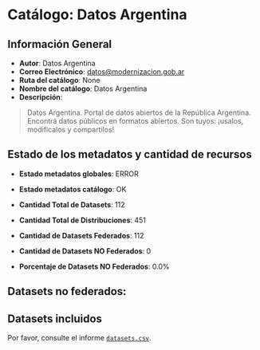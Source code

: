 
# Catálogo: Datos Argentina

## Información General

- **Autor**: Datos Argentina
- **Correo Electrónico**: datos@modernizacion.gob.ar
- **Ruta del catálogo**: None
- **Nombre del catálogo**: Datos Argentina
- **Descripción**:

> Datos Argentina. Portal de datos abiertos de la República Argentina. Encontrá datos públicos en formatos abiertos. Son tuyos: ¡usalos, modificalos y compartilos!

## Estado de los metadatos y cantidad de recursos

- **Estado metadatos globales**: ERROR
- **Estado metadatos catálogo**: OK
- **Cantidad Total de Datasets**: 112
- **Cantidad Total de Distribuciones**: 451

- **Cantidad de Datasets Federados**: 112
- **Cantidad de Datasets NO Federados**: 0
- **Porcentaje de Datasets NO Federados**: 0.0%

## Datasets no federados:



## Datasets incluidos

Por favor, consulte el informe [`datasets.csv`](datasets.csv).
